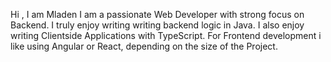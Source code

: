 Hi , I am Mladen 
I am a passionate Web Developer with strong focus on Backend.
I truly enjoy writing writing backend logic in Java.
I also enjoy writing Clientside Applications with TypeScript. For Frontend development i like using Angular or React, depending on the size of the Project.
